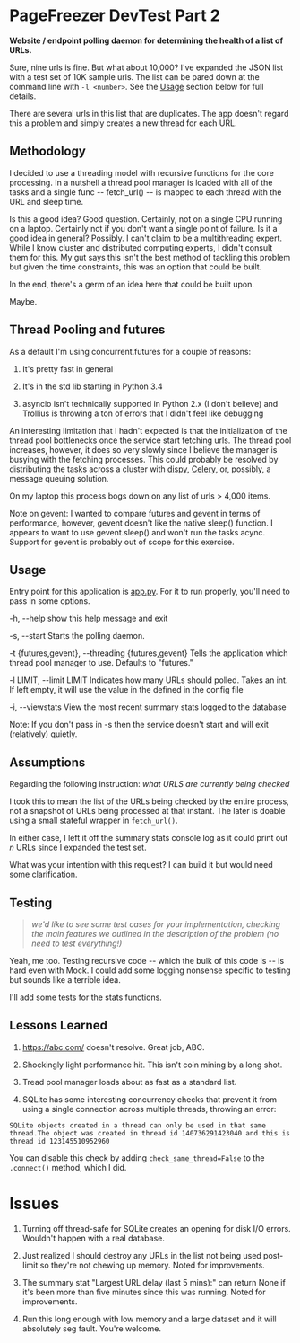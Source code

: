 # PageFreezer DevTest Part 2

**Website / endpoint polling daemon for determining the health of a list of URLs.**

Sure, nine urls is fine. But what about 10,000? I've expanded the JSON list with a test set of 10K sample urls. The list can be pared down at the command line with `-l <number>`. See the [Usage](#usage) section below for full details.

There are several urls in this list that are duplicates. The app doesn't regard this a problem and simply creates a new thread for each URL.

## Methodology

I decided to use a threading model with recursive functions for the core processing. In a nutshell a thread pool manager is loaded with all of the tasks and a single func -- fetch_url() -- is mapped to each thread with the URL and sleep time.

Is this a good idea? Good question. Certainly, not on a single CPU running on a laptop. Certainly not if you don't want a single point of failure. Is it a good idea in general? Possibly. I can't claim to be a multithreading expert. While I know cluster and distributed computing experts, I didn't consult them for this. My gut says this isn't the best method of tackling this problem but given the time constraints, this was an option that could be built.

In the end, there's a germ of an idea here that could be built upon.

Maybe.

## Thread Pooling and futures

As a default I'm using concurrent.futures for a couple of reasons:

1) It's pretty fast in general

2) It's in the std lib starting in Python 3.4

3) asyncio isn't technically supported in Python 2.x (I don't believe) and Trollius is throwing a ton of errors that I didn't feel like debugging

An interesting limitation that I hadn't expected is that the initialization of the thread pool bottlenecks once the service start fetching urls. The thread pool increases, however, it does so very slowly since I believe the manager is busying with the fetching processes. This could probably be resolved by distributing the tasks across a cluster with [dispy](http://dispy.sourceforge.net/), [Celery](http://www.celeryproject.org/), or, possibly, a message queuing solution.

On my laptop this process bogs down on any list of urls > 4,000 items.

Note on gevent: I wanted to compare futures and gevent in terms of performance, however, gevent doesn't like the native sleep() function. I appears to want to use gevent.sleep() and won't run the tasks acync. Support for gevent is probably out of scope for this exercise.

## Usage

Entry point for this application is [app.py](https://github.com/FURNACEAI/pagefreezer-part-2/blob/master/app.py). For it to run properly, you'll need to pass in some options.

-h, --help            show this help message and exit

-s, --start           Starts the polling daemon.

-t {futures,gevent}, --threading {futures,gevent}
                      Tells the application which thread pool manager to
                      use. Defaults to "futures."

-l LIMIT, --limit LIMIT
                      Indicates how many URLs should polled. Takes
                      an int. If left empty, it will use the value in the
                      defined in the config file

-i, --viewstats       View the most recent summary stats logged to the
                      database

Note: If you don't pass in -s then the service doesn't start and will exit (relatively) quietly.

## Assumptions

Regarding the following instruction: *what URLS are currently being checked*

I took this to mean the list of the URLs being checked by the entire process, not a snapshot of URLs being processed at that instant. The later is doable using a small stateful wrapper in `fetch_url()`.

In either case, I left it off the summary stats console log as it could print out *n* URLs since I expanded the test set.

What was your intention with this request? I can build it but would need some clarification.

## Testing

> *we'd like to see some test cases for your implementation, checking the main features we outlined in the description of the problem (no need to test everything!)*

Yeah, me too. Testing recursive code -- which the bulk of this code is -- is hard even with Mock. I could add some logging nonsense specific to testing but sounds like a terrible idea.

I'll add some tests for the stats functions.

## Lessons Learned

1) https://abc.com/ doesn't resolve. Great job, ABC.

2) Shockingly light performance hit. This isn't coin mining by a long shot.

3) Tread pool manager loads about as fast as a standard list.

4) SQLite has some interesting concurrency checks that prevent it from using a single connection across multiple threads, throwing an error:
```
SQLite objects created in a thread can only be used in that same thread.The object was created in thread id 140736291423040 and this is thread id 123145510952960
```
You can disable this check by adding `check_same_thread=False` to the `.connect()` method, which I did.

# Issues

1) Turning off thread-safe for SQLite creates an opening for disk I/O errors. Wouldn't happen with a real database.

2) Just realized I should destroy any URLs in the list not being used post-limit so they're not chewing up memory. Noted for improvements.

3) The summary stat "Largest URL delay (last 5 mins):" can return None if it's been more than five minutes since this was running. Noted for improvements.

4) Run this long enough with low memory and a large dataset and it will absolutely seg fault. You're welcome.
